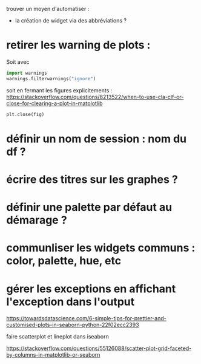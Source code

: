 trouver un moyen d'automatiser : 
 - la création de widget via des abbréviations ?
 
# retirer les warning de plots : 
Soit avec 
```python
import warnings
warnings.filterwarnings("ignore")
```

soit en fermant les figures explicitements : https://stackoverflow.com/questions/8213522/when-to-use-cla-clf-or-close-for-clearing-a-plot-in-matplotlib
```python
plt.close(fig)
```


# définir un nom de session : nom du df ?
# écrire des titres sur les graphes ?
# définir une palette par défaut au démarage ?
# communliser les widgets communs : color, palette, hue, etc
# gérer les exceptions en affichant l'exception dans l'output 



https://towardsdatascience.com/6-simple-tips-for-prettier-and-customised-plots-in-seaborn-python-22f02ecc2393
 
faire scatterplot et lineplot dans iseaborn
 
https://stackoverflow.com/questions/55126088/scatter-plot-grid-faceted-by-columns-in-matplotlib-or-seaborn
 
 
 